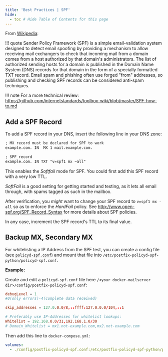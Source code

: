 ```yaml
---
title: 'Best Practices | SPF'
hide:
  - toc # Hide Table of Contents for this page
---
```


From [Wikipedia](https://en.wikipedia.org/wiki/Sender_Policy_Framework):

!!! quote
    Sender Policy Framework (SPF) is a simple email-validation system designed to detect email spoofing by providing a mechanism to allow receiving mail exchangers to check that incoming mail from a domain comes from a host authorized by that domain's administrators. The list of authorized sending hosts for a domain is published in the Domain Name System (DNS) records for that domain in the form of a specially formatted TXT record. Email spam and phishing often use forged "from" addresses, so publishing and checking SPF records can be considered anti-spam techniques.

!!! note
    For a more technical review: https://github.com/internetstandards/toolbox-wiki/blob/master/SPF-how-to.md

## Add a SPF Record

To add a SPF record in your DNS, insert the following line in your DNS zone:

```txt
; MX record must be declared for SPF to work
example.com. IN  MX 1 mail.example.com.

; SPF record
example.com. IN TXT "v=spf1 mx ~all" 
```

This enables the _Softfail_ mode for SPF. You could first add this SPF record with a very low TTL.

_SoftFail_ is a good setting for getting started and testing, as it lets all email through, with spams tagged as such in the mailbox.

After verification, you _might_ want to change your SPF record to `v=spf1 mx -all` so as to enforce the _HardFail_ policy. See http://www.open-spf.org/SPF_Record_Syntax for more details about SPF policies.

In any case, increment the SPF record's TTL to its final value.

## Backup MX, Secondary MX

For whitelisting a IP Address from the SPF test, you can create a config file (see [`policyd-spf.conf`](https://www.linuxcertif.com/man/5/policyd-spf.conf)) and mount that file into `/etc/postfix-policyd-spf-python/policyd-spf.conf`.

**Example:**

Create and edit a `policyd-spf.conf` file here `/<your docker-mailserver dir>/config/postfix-policyd-spf.conf`:

```conf
debugLevel = 1
#0(only errors)-4(complete data received)

skip_addresses = 127.0.0.0/8,::ffff:127.0.0.0/104,::1

# Preferably use IP-Addresses for whitelist lookups:
Whitelist = 192.168.0.0/31,192.168.1.0/30
# Domain_Whitelist = mx1.not-example.com,mx2.not-example.com
```

Then add this line to `docker-compose.yml`:

```yaml
volumes:
  - ./config/postfix-policyd-spf.conf:/etc/postfix-policyd-spf-python/policyd-spf.conf
```
